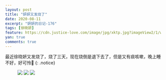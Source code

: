```yaml
---
layout: post
title: "妍妍又发烧了"
date: 2020-08-11
excerpt: "妍妍的日记-176"
tags: [徐晓妍]
feature: https://cdn.justice-love.com/image/jpg/xktp.jpg?imageView2/1/w/1200/h/500
yan: true
comments: true
---
```

最近徐晓妍又发烧了，烧了三天，现在烧倒是退下去了，但是又有痰咳嗽，晚上睡不好，好可怜🥺
{: .notice}
<figure>
    <img src="{{ site.staticUrl }}/yanyan/image/zuijinyoufashaole0.jpeg?imageMogr2/auto-orient" />
    <img src="{{ site.staticUrl }}/yanyan/image/zuijinyoufashaole1.jpeg?imageMogr2/auto-orient" />
    <img src="{{ site.staticUrl }}/yanyan/image/zuijinyoufashaole2.jpeg?imageMogr2/auto-orient" />
</figure>

